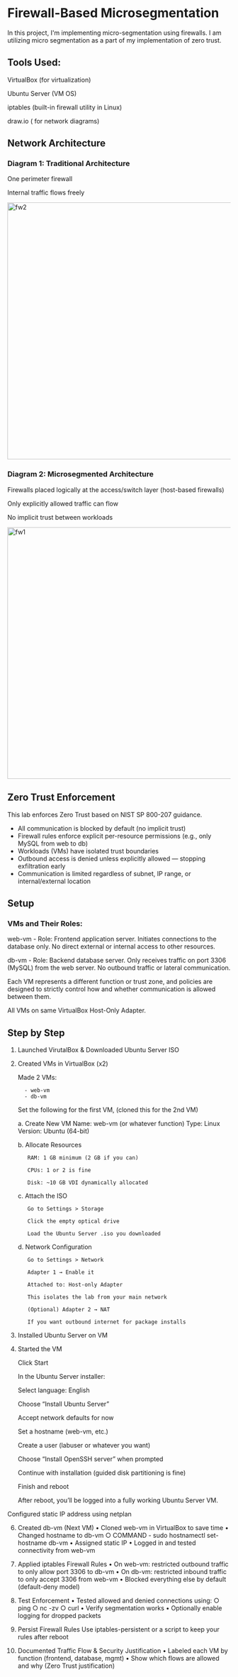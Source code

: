 # Firewall-Based Microsegmentation 

In this project, I'm implementing micro-segmentation using firewalls. I am utilizing micro segmentation as a part of my implementation of zero trust. 

## Tools Used:

VirtualBox (for virtualization)

Ubuntu Server (VM OS)

iptables (built-in firewall utility in Linux)

draw.io ( for network diagrams)

## Network Architecture

### Diagram 1: Traditional Architecture

One perimeter firewall

Internal traffic flows freely

<img width="640" height="579" alt="fw2" src="https://github.com/user-attachments/assets/66f8a09a-3470-48be-a3ff-a4dced811e10" />

### Diagram 2: Microsegmented Architecture

Firewalls placed logically at the access/switch layer (host-based firewalls)

Only explicitly allowed traffic can flow

No implicit trust between workloads

<img width="566" height="567" alt="fw1" src="https://github.com/user-attachments/assets/478a554c-c6ee-4dda-b028-fbfbc647b374" />

## Zero Trust Enforcement

This lab enforces Zero Trust based on NIST SP 800-207 guidance.

- All communication is blocked by default (no implicit trust)
- Firewall rules enforce explicit per-resource permissions (e.g., only MySQL from web to db)
- Workloads (VMs) have isolated trust boundaries
- Outbound access is denied unless explicitly allowed — stopping exfiltration early
- Communication is limited regardless of subnet, IP range, or internal/external location

## Setup
### VMs and Their Roles:

web-vm - 
Role: Frontend application server. Initiates connections to the database only. No direct external or internal access to other resources.

db-vm - 
Role: Backend database server. Only receives traffic on port 3306 (MySQL) from the web server. No outbound traffic or lateral communication.

Each VM represents a different function or trust zone, and policies are designed to strictly control how and whether communication is allowed between them.

All VMs on same VirtualBox Host-Only Adapter.

## Step by Step

1. Launched VirutalBox & Downloaded Ubuntu Server ISO
2. Created VMs in VirtualBox (x2)

      Made 2 VMs:
      
         - web-vm
         - db-vm
      
      Set the following for the first VM, (cloned this for the 2nd VM)
      
      a. Create New VM
           Name: web-vm (or whatever function)
           Type: Linux
           Version: Ubuntu (64-bit)

     b. Allocate Resources
          
          RAM: 1 GB minimum (2 GB if you can)
          
          CPUs: 1 or 2 is fine
          
          Disk: ~10 GB VDI dynamically allocated
          
      c. Attach the ISO
      
          Go to Settings > Storage
          
          Click the empty optical drive
          
          Load the Ubuntu Server .iso you downloaded
      
      d. Network Configuration
      
          Go to Settings > Network
          
          Adapter 1 → Enable it
          
          Attached to: Host-only Adapter
          
          This isolates the lab from your main network
          
          (Optional) Adapter 2 → NAT
          
          If you want outbound internet for package installs

4. Installed Ubuntu Server on VM


5. Started the VM

      Click Start
      
      In the Ubuntu Server installer:
      
      Select language: English
      
      Choose “Install Ubuntu Server”
      
      Accept network defaults for now
      
      Set a hostname (web-vm, etc.)
      
      Create a user (labuser or whatever you want)
      
      Choose “Install OpenSSH server” when prompted
      
      Continue with installation (guided disk partitioning is fine)
      
      Finish and reboot
      
      After reboot, you’ll be logged into a fully working Ubuntu Server VM.    

Configured static IP address using netplan

6. Created db-vm (Next VM)
	• Cloned web-vm in VirtualBox to save time 
	• Changed hostname to db-vm 
		○ COMMAND - sudo hostnamectl set-hostname db-vm 
	• Assigned static IP
	• Logged in and tested connectivity from web-vm

7. Applied iptables Firewall Rules
	• On web-vm: restricted outbound traffic to only allow port 3306 to db-vm
	• On db-vm: restricted inbound traffic to only accept 3306 from web-vm
	• Blocked everything else by default (default-deny model)

 8. Test Enforcement
	• Tested allowed and denied connections using:
		○ ping
		○ nc -zv
		○ curl
	• Verify segmentation works
	• Optionally enable logging for dropped packets

9. Persist Firewall Rules
Use iptables-persistent or a script to keep your rules after reboot

10. Documented Traffic Flow & Security Justification
	• Labeled each VM by function (frontend, database, mgmt)
	• Show which flows are allowed and why (Zero Trust justification)











